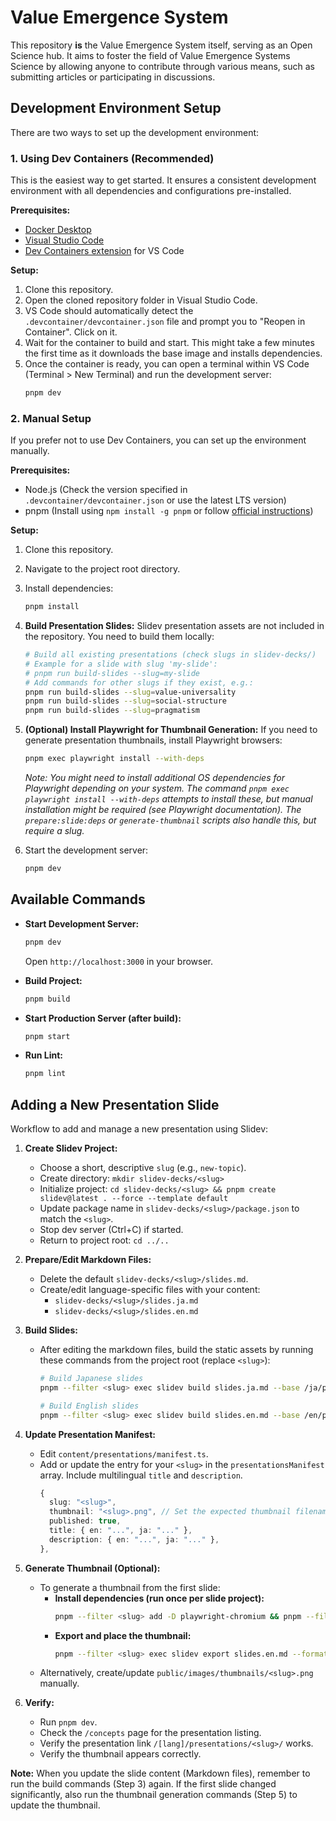 # Value Emergence System

This repository **is** the Value Emergence System itself, serving as an Open Science hub. It aims to foster the field of Value Emergence Systems Science by allowing anyone to contribute through various means, such as submitting articles or participating in discussions.

## Development Environment Setup

There are two ways to set up the development environment:

### 1. Using Dev Containers (Recommended)

This is the easiest way to get started. It ensures a consistent development environment with all dependencies and configurations pre-installed.

**Prerequisites:**

- [Docker Desktop](https://www.docker.com/products/docker-desktop/)
- [Visual Studio Code](https://code.visualstudio.com/)
- [Dev Containers extension](https://marketplace.visualstudio.com/items?itemName=ms-vscode-remote.remote-containers) for VS Code

**Setup:**

1.  Clone this repository.
2.  Open the cloned repository folder in Visual Studio Code.
3.  VS Code should automatically detect the `.devcontainer/devcontainer.json` file and prompt you to \"Reopen in Container\". Click on it.
4.  Wait for the container to build and start. This might take a few minutes the first time as it downloads the base image and installs dependencies.
5.  Once the container is ready, you can open a terminal within VS Code (Terminal > New Terminal) and run the development server:
    ```bash
    pnpm dev
    ```

### 2. Manual Setup

If you prefer not to use Dev Containers, you can set up the environment manually.

**Prerequisites:**

- Node.js (Check the version specified in `.devcontainer/devcontainer.json` or use the latest LTS version)
- pnpm (Install using `npm install -g pnpm` or follow [official instructions](https://pnpm.io/installation))

**Setup:**

1.  Clone this repository.
2.  Navigate to the project root directory.
3.  Install dependencies:
    ```bash
    pnpm install
    ```
4.  **Build Presentation Slides:** Slidev presentation assets are not included in the repository. You need to build them locally:
    ```bash
    # Build all existing presentations (check slugs in slidev-decks/)
    # Example for a slide with slug 'my-slide':
    # pnpm run build-slides --slug=my-slide
    # Add commands for other slugs if they exist, e.g.:
    pnpm run build-slides --slug=value-universality
    pnpm run build-slides --slug=social-structure
    pnpm run build-slides --slug=pragmatism
    ```
5.  **(Optional) Install Playwright for Thumbnail Generation:** If you need to generate presentation thumbnails, install Playwright browsers:

    ```bash
    pnpm exec playwright install --with-deps
    ```

    _Note: You might need to install additional OS dependencies for Playwright depending on your system. The command `pnpm exec playwright install --with-deps` attempts to install these, but manual installation might be required (see Playwright documentation). The `prepare:slide:deps` or `generate-thumbnail` scripts also handle this, but require a slug._

6.  Start the development server:
    ```bash
    pnpm dev
    ```

## Available Commands

- **Start Development Server:**

  ```bash
  pnpm dev
  ```

  Open `http://localhost:3000` in your browser.

- **Build Project:**

  ```bash
  pnpm build
  ```

- **Start Production Server (after build):**

  ```bash
  pnpm start
  ```

- **Run Lint:**
  ```bash
  pnpm lint
  ```

## Adding a New Presentation Slide

Workflow to add and manage a new presentation using Slidev:

1.  **Create Slidev Project:**

    - Choose a short, descriptive `slug` (e.g., `new-topic`).
    - Create directory: `mkdir slidev-decks/<slug>`
    - Initialize project: `cd slidev-decks/<slug> && pnpm create slidev@latest . --force --template default`
    - Update package name in `slidev-decks/<slug>/package.json` to match the `<slug>`.
    - Stop dev server (Ctrl+C) if started.
    - Return to project root: `cd ../..`

2.  **Prepare/Edit Markdown Files:**

    - Delete the default `slidev-decks/<slug>/slides.md`.
    - Create/edit language-specific files with your content:
      - `slidev-decks/<slug>/slides.ja.md`
      - `slidev-decks/<slug>/slides.en.md`

3.  **Build Slides:**

    - After editing the markdown files, build the static assets by running these commands from the project root (replace `<slug>`):

      ```bash
      # Build Japanese slides
      pnpm --filter <slug> exec slidev build slides.ja.md --base /ja/presentations/<slug>/ --out ../../public/ja/presentations/<slug>

      # Build English slides
      pnpm --filter <slug> exec slidev build slides.en.md --base /en/presentations/<slug>/ --out ../../public/en/presentations/<slug>
      ```

4.  **Update Presentation Manifest:**

    - Edit `content/presentations/manifest.ts`.
    - Add or update the entry for your `<slug>` in the `presentationsManifest` array. Include multilingual `title` and `description`.
      ```typescript
      {
        slug: "<slug>",
        thumbnail: "<slug>.png", // Set the expected thumbnail filename
        published: true,
        title: { en: "...", ja: "..." },
        description: { en: "...", ja: "..." },
      },
      ```

5.  **Generate Thumbnail (Optional):**

    - To generate a thumbnail from the first slide:
      - **Install dependencies (run once per slide project):**
        ```bash
        pnpm --filter <slug> add -D playwright-chromium && pnpm --filter <slug> exec playwright install --with-deps
        ```
      - **Export and place the thumbnail:**
        ```bash
        pnpm --filter <slug> exec slidev export slides.en.md --format png --range 1 --output ../../public/images/thumbnails/temp-export && mv public/images/thumbnails/temp-export/1.png public/images/thumbnails/<slug>.png && rm -rf public/images/thumbnails/temp-export
        ```
    - Alternatively, create/update `public/images/thumbnails/<slug>.png` manually.

6.  **Verify:**
    - Run `pnpm dev`.
    - Check the `/concepts` page for the presentation listing.
    - Verify the presentation link `/[lang]/presentations/<slug>/` works.
    - Verify the thumbnail appears correctly.

**Note:** When you update the slide content (Markdown files), remember to run the build commands (Step 3) again. If the first slide changed significantly, also run the thumbnail generation commands (Step 5) to update the thumbnail.
